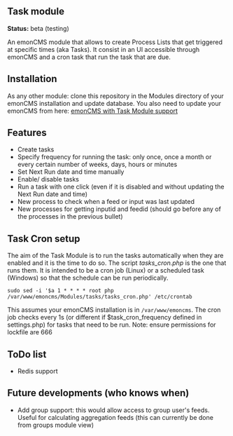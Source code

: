 ## Task module

**Status:** beta (testing)

An emonCMS module that allows to create Process Lists that get triggered at specific times (aka Tasks). It consist in an UI accessible through emonCMS and a cron task that run the task that are due.

## Installation
As any other module: clone this repository in the Modules directory of your emonCMS installation and update database.
You also need to update your emonCMS from here: [emonCMS with Task Module support](https://github.com/carboncoop/emoncms/tree/task_module_support)

## Features
- Create tasks
- Specify frequency for running the task: only once, once a month or every certain number of weeks, days, hours or minutes
- Set Next Run date and time manually
- Enable/ disable tasks
- Run a task with one click (even if it is disabled and without updating the Next Run date and time)
- New process to check when a feed or input was last updated
- New processes for getting inputid and feedid (should go before any of the processes in the previous bullet)

## Task Cron setup
The aim of the Task Module is to run the tasks automatically when they are enabled and it is the time to do so.
The script *tasks_cron.php* is the one that runs them. It is intended to be a cron job (Linux) or a scheduled task (Windows) so that the schedule can be run periodically.
```
sudo sed -i '$a 1 * * * * root php /var/www/emoncms/Modules/tasks/tasks_cron.php' /etc/crontab
```
This assumes your emonCMS installation is in `/var/www/emoncms`. 
The cron job checks every 1s (or different if $task_cron_frequency defined in settings.php) for tasks that need to be run.
Note: ensure permissions for lockfile are 666

## ToDo list
- Redis support

## Future developments (who knows when)
- Add group support: this would allow access to group user's feeds. Useful for calculating aggregation feeds (this can currently be done from groups module view)

